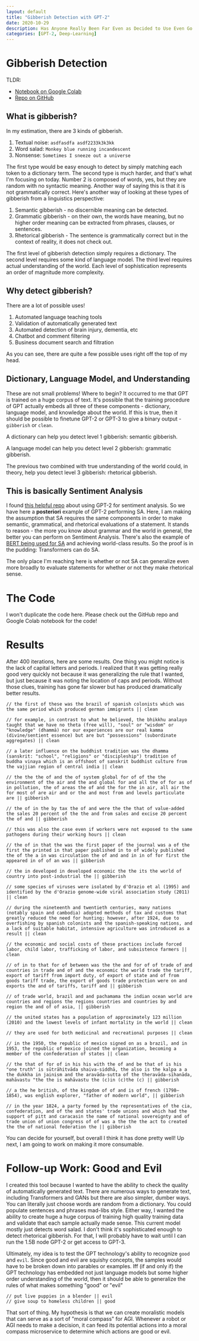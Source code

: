 ```yaml
---
layout: default
title: "Gibberish Detection with GPT-2"
date: 2020-10-29
description: Has Anyone Really Been Far Even as Decided to Use Even Go Want to do Look More Like?
categories: [GPT-2, Deep-Learning]
---
```


# Gibberish Detection

TLDR:

- [Notebook on Google Colab](https://github.com/daveshap/GibberishDetector/blob/main/GibberishDetector.ipynb)
- [Repo on GitHub](https://github.com/daveshap/GibberishDetector)

## What is gibberish?

In my estimation, there are 3 kinds of gibberish.

1. Textual noise: `asdfasdfa asdf2233k3k3kk`
2. Word salad: `Monkey blue running incandescent`
3. Nonsense: `Sometimes I sneeze out a universe`

The first type would be easy enough to detect by simply matching each token to a dictionary term. The second type is much harder, and that's what I'm focusing on today. 
Number 2 is composed of words, yes, but they are random with no syntactic meaning. Another way of saying this is that it is not grammatically correct. 
Here's another way of looking at these types of gibberish from a linguistics perspective:

1. Semantic gibberish - no discernible meaning can be detected.
2. Grammatic gibberish - on their own, the words have meaning, but no higher order meaning can be extracted from phrases, clauses, or sentences.
3. Rhetorical gibberish - The sentence is grammatically correct but in the context of reality, it does not check out. 

The first level of gibberish detection simply requires a dictionary. The second level requires some kind of language model. The third level requires actual understanding of the world. 
Each level of sophistication represents an order of magnitude more complexity. 

## Why detect gibberish?

There are a lot of possible uses!

1. Automated language teaching tools
2. Validation of automatically generated text
3. Automated detection of brain injury, dementia, etc
4. Chatbot and comment filtering
5. Business document search and filtration

As you can see, there are quite a few possible uses right off the top of my head. 

## Dictionary, Language Model, and Understanding

These are not small problems! Where to begin? It occurred to me that GPT is trained on a huge corpus of text. 
It's possible that the training procedure of GPT actually embeds all three of these components - dictionary, language model, and knowledge about the world.
If this is true, then it should be possible to finetune GPT-2 or GPT-3 to give a binary output - `gibberish` or `clean`. 

A dictionary can help you detect level 1 gibberish: semantic gibberish. 

A language model can help you detect level 2 gibberish: grammatic gibberish.

The previous two combined with true understanding of the world could, in theory, help you detect level 3 gibberish: rhetorical gibberish.

## This is basically Sentiment Analysis

I found [this helpful repo](https://github.com/spronkoid/GPT2-sentiment-analysis) about using GPT-2 for sentiment analysis. So we have here a **posteriori** example of 
GPT-2 performing SA. Here, I am making the assumption that SA requires the same components in order to make semantic, grammatical, and rhetorical evaluations of a statement.
It stands to reason - the more you know about grammar and the world in general, the better you can perform on Sentiment Analysis. There's also the example of 
[BERT being used for SA](https://www.topbots.com/sentiment-analysis-with-bert/) and achieving world-class results. So the proof is in the pudding: Transformers can do SA. 

The only place I'm reaching here is whether or not SA can generalize even more broadly to evaluate statements for whether or not they make rhetorical sense. 

# The Code

I won't duplicate the code here. Please check out the GitHub repo and Google Colab notebook for the code! 

# Results

After 400 iterations, here are some results. One thing you might notice is the lack of capital letters and periods. I realized that it was getting really good very quickly not because it was generalizing the rule that I wanted, but just because it was noting the location of caps and periods. Without those clues, training has gone far slower but has produced dramatically better results. 

```
// the first of these was the brazil of spanish colonists which was the same period which produced german immigrants || clean

// for example, in contrast to what he believed, the bhikkhu analayo taught that we have no theta (free will), "soul" or "wisdom" or "knowledge" (dhammā) nor our experiences are our real kamma (divine/sentient essence) but are but "possessions" (subordinate aggregates) || clean

// a later influence on the buddhist tradition was the dhamma (sanskrit: "school", "religions" or "discipleship") tradition of buddha vinaya which is an offshoot of sanskrit buddhist culture from the vajjian region of central india || clean

// the the the of and the of system global for of of the the environment of the air and the and global for and all the of for as of in pollution, the of areas the of and the for the in air, all air the for most of are air and or the and most from and levels particulate are || gibberish

// the of in the by tax the of and were the the that of value-added the sales 20 percent of the the and from sales and excise 20 percent the of and || gibberish

// this was also the case even if workers were not exposed to the same pathogens during their working hours || clean

// the of in that the was the first paper of the journal was a of the first the printed in that paper published in to of widely published the of the a in was circulation the of and and in in of for first the appeared in of of an was || gibberish

// the in developed in developed economic the the its the world of country into post-industrial the || gibberish

// some species of viruses were isolated by d'Orazio et al (1995) and identified by the d'Orazio genome-wide viral association study (2011) || clean

// during the nineteenth and twentieth centuries, many nations (notably spain and cambodia) adopted methods of tax and customs that greatly reduced the need for hunting; however, after 1924, due to overfishing by spanish colonists and the spanish-speaking nations, and a lack of suitable habitat, intensive agriculture was introduced as a result || clean

// the economic and social costs of these practices include forced labor, child labor, trafficking of labor, and subsistence farmers || clean

// of in to that for of between was the the and for of of trade of and countries in trade and of and the economic the world trade the tariff, export of tariff from import duty, of export of state and of from goods tariff trade, the export of goods trade protection were on and exports the and of tariffs, tariff and || gibberish

// of trade world, brazil and and pachamama the indian ocean world are countries and regions the regions countries and countries by and region the and of of asia, || gibberish

// the united states has a population of approximately 123 million (2010) and the lowest levels of infant mortality in the world || clean

// they are used for both medicinal and recreational purposes || clean

// in the 1950, the republic of mexico signed on as a brazil, and in 1953, the republic of mexico joined the organization, becoming a member of the confederation of states || clean

// the that of for of in his his with the of and be that of is his "one truth" is sūtrāhitvāda shaiva-siddhā, the also is the kalpa a a the dukkha in jainism and the aravāda-sutta of the theravāda-sīhanāda, mahāvastu "the the is mahāvastu the (c)in (c)the (c) || gibberish

// a the he british, of the kingdom of of and is of french (1798–1854), was english explorer, "father of modern world", || gibberish

// in the year 1824, a party formed by the representatives of the cia, confederation, and of the and states' trade unions and which had the support of pitt and caracasin the name of national sovereignty and of trade union of union congress of of was a the the the act to created the the of national federation the || gibberish
```

You can decide for yourself, but overall I think it has done pretty well! Up next, I am going to work on making it more consumable. 

# Follow-up Work: Good and Evil

I created this tool because I wanted to have the ability to check the quality of automatically generated text. There are numerous ways to generate text, including Transformers and GANs but there are also simpler, dumber ways. You can literally just choose words are random from a dictionary. You could populate sentences and phrases mad-libs style. Either way, I wanted the ability to create huge a huge corpus of training high quality training data and validate that each sample actually made sense. This current model mostly just detects word salad. I don't think it's sophisticated enough to detect rhetorical gibberish. For that, I will probably have to wait until I can run the 1.5B node GPT-2 or get access to GPT-3. 

Ultimately, my idea is to test the GPT technology's ability to recognize `good` and `evil`. Since good and evil are squishy concepts, the samples would have to be broken down into parables or examples. Iff (if and only if) the GPT technology has embedded not just language models but some higher order understanding of the world, then it should be able to generalize the rules of what makes something "good" or "evil"

```
// put live puppies in a blender || evil
// give soup to homeless children || good
```

That sort of thing. My hypothesis is that we can create moralistic models that can serve as a sort of "moral compass" for AGI. Whenever a robot or AGI needs to make a decision, it can feed its potential actions into a moral compass microservice to determine which actions are good or evil. 
